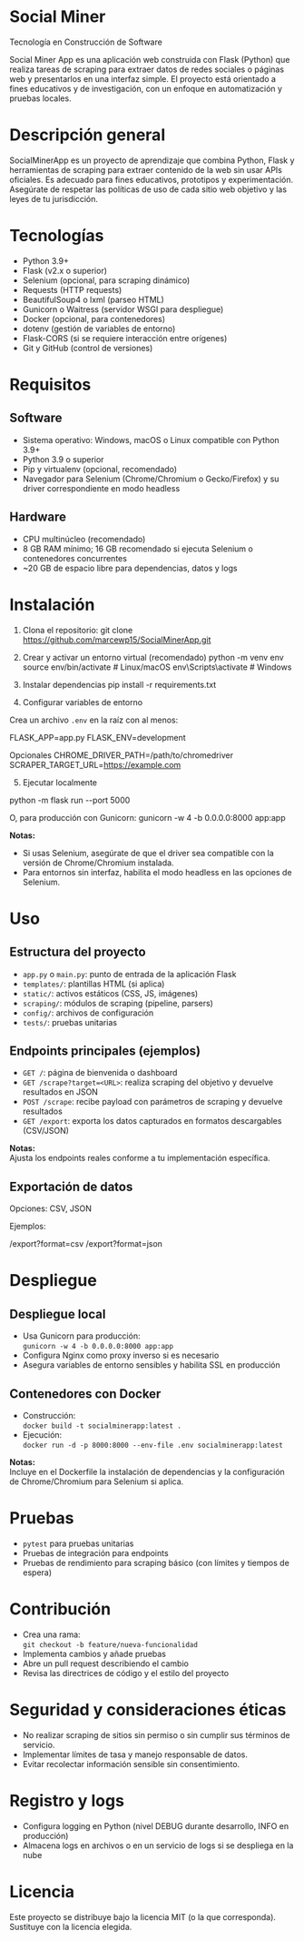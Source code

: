 # Social Miner
Tecnología en Construcción de Software

Social Miner App es una aplicación web construida con Flask (Python) que realiza tareas de scraping para extraer datos de redes sociales o páginas web y presentarlos en una interfaz simple. El proyecto está orientado a fines educativos y de investigación, con un enfoque en automatización y pruebas locales.

# Descripción general

SocialMinerApp es un proyecto de aprendizaje que combina Python, Flask y herramientas de scraping para extraer contenido de la web sin usar APIs oficiales. Es adecuado para fines educativos, prototipos y experimentación. Asegúrate de respetar las políticas de uso de cada sitio web objetivo y las leyes de tu jurisdicción.

# Tecnologías

- Python 3.9+  
- Flask (v2.x o superior)  
- Selenium (opcional, para scraping dinámico)  
- Requests (HTTP requests)  
- BeautifulSoup4 o lxml (parseo HTML)  
- Gunicorn o Waitress (servidor WSGI para despliegue)  
- Docker (opcional, para contenedores)  
- dotenv (gestión de variables de entorno)  
- Flask-CORS (si se requiere interacción entre orígenes)  
- Git y GitHub (control de versiones)  

# Requisitos

## Software

- Sistema operativo: Windows, macOS o Linux compatible con Python 3.9+  
- Python 3.9 o superior  
- Pip y virtualenv (opcional, recomendado)  
- Navegador para Selenium (Chrome/Chromium o Gecko/Firefox) y su driver correspondiente en modo headless  

## Hardware

- CPU multinúcleo (recomendado)  
- 8 GB RAM mínimo; 16 GB recomendado si ejecuta Selenium o contenedores concurrentes  
- ~20 GB de espacio libre para dependencias, datos y logs  

# Instalación

1. Clona el repositorio: git clone https://github.com/marcewp15/SocialMinerApp.git
2. Crear y activar un entorno virtual (recomendado)
python -m venv env
source env/bin/activate # Linux/macOS
env\Scripts\activate # Windows
3. Instalar dependencias
pip install -r requirements.txt

4. Configurar variables de entorno

Crea un archivo `.env` en la raíz con al menos:

FLASK_APP=app.py
FLASK_ENV=development

Opcionales
CHROME_DRIVER_PATH=/path/to/chromedriver
SCRAPER_TARGET_URL=https://example.com

5. Ejecutar localmente

python -m flask run --port 5000

O, para producción con Gunicorn:
gunicorn -w 4 -b 0.0.0.0:8000 app:app


**Notas:**  
- Si usas Selenium, asegúrate de que el driver sea compatible con la versión de Chrome/Chromium instalada.  
- Para entornos sin interfaz, habilita el modo headless en las opciones de Selenium.

# Uso

## Estructura del proyecto

- `app.py` o `main.py`: punto de entrada de la aplicación Flask  
- `templates/`: plantillas HTML (si aplica)  
- `static/`: activos estáticos (CSS, JS, imágenes)  
- `scraping/`: módulos de scraping (pipeline, parsers)  
- `config/`: archivos de configuración  
- `tests/`: pruebas unitarias  

## Endpoints principales (ejemplos)

- `GET /`: página de bienvenida o dashboard  
- `GET /scrape?target=<URL>`: realiza scraping del objetivo y devuelve resultados en JSON  
- `POST /scrape`: recibe payload con parámetros de scraping y devuelve resultados  
- `GET /export`: exporta los datos capturados en formatos descargables (CSV/JSON)  

**Notas:**  
Ajusta los endpoints reales conforme a tu implementación específica.

## Exportación de datos

Opciones: CSV, JSON  

Ejemplos:

/export?format=csv
/export?format=json


# Despliegue

## Despliegue local

- Usa Gunicorn para producción:  
  `gunicorn -w 4 -b 0.0.0.0:8000 app:app`  
- Configura Nginx como proxy inverso si es necesario  
- Asegura variables de entorno sensibles y habilita SSL en producción

## Contenedores con Docker

- Construcción:  
  `docker build -t socialminerapp:latest .`  
- Ejecución:  
  `docker run -d -p 8000:8000 --env-file .env socialminerapp:latest`  

**Notas:**  
Incluye en el Dockerfile la instalación de dependencias y la configuración de Chrome/Chromium para Selenium si aplica.

# Pruebas

- `pytest` para pruebas unitarias  
- Pruebas de integración para endpoints  
- Pruebas de rendimiento para scraping básico (con límites y tiempos de espera)

# Contribución

- Crea una rama:  
  `git checkout -b feature/nueva-funcionalidad`  
- Implementa cambios y añade pruebas  
- Abre un pull request describiendo el cambio  
- Revisa las directrices de código y el estilo del proyecto

# Seguridad y consideraciones éticas

- No realizar scraping de sitios sin permiso o sin cumplir sus términos de servicio.  
- Implementar límites de tasa y manejo responsable de datos.  
- Evitar recolectar información sensible sin consentimiento.

# Registro y logs

- Configura logging en Python (nivel DEBUG durante desarrollo, INFO en producción)  
- Almacena logs en archivos o en un servicio de logs si se despliega en la nube

# Licencia

Este proyecto se distribuye bajo la licencia MIT (o la que corresponda). Sustituye con la licencia elegida.








